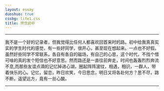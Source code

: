 ```yaml
---
layout: essay
duoshuo: true
cssbg: life1.css
title: 怀念初中
---
```


----------

我不是一个好的记录者，但我觉得比任何人都喜欢回首来时的路。初中给我真真实实的学生时代的感觉，有一些好同学，很开心，甚至现在想起来。一点也不好假。虽然好些同学不常联系，各自有各自的磁场，有自己的心思，这个时代，不找个借可啥的真的发个短信也不好意思。然而路还是一直往前奔走，时间也轰轰烈烈奔流不息,而那些友谊点滴的记忆掉进心湖，圈起阵阵波纹，相遇，相识，一群人，带着快乐的心。记忆，留恋，昨日欢笑，今日思念，明日又将各赴何方？思不尽，路不断，遥望远方，竟有一丝心酸。

---------

